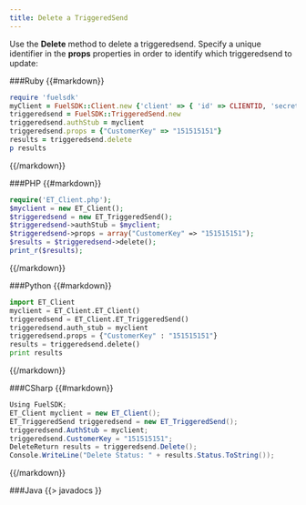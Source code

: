 ```yaml
---
title: Delete a TriggeredSend
---
```


Use the **Delete** method to delete a triggeredsend. Specify a unique identifier in the **props** properties in order to identify which triggeredsend to update:

###Ruby
{{#markdown}}
```ruby  
require 'fuelsdk'
myClient = FuelSDK::Client.new {'client' => { 'id' => CLIENTID, 'secret' => SECRET }}
triggeredsend = FuelSDK::TriggeredSend.new
triggeredsend.authStub = myclient
triggeredsend.props = {"CustomerKey" => "151515151"}
results = triggeredsend.delete
p results
```
{{/markdown}}

###PHP
{{#markdown}}
```php  
require('ET_Client.php');
$myclient = new ET_Client();
$triggeredsend = new ET_TriggeredSend();
$triggeredsend->authStub = $myclient;
$triggeredsend->props = array("CustomerKey" => "151515151");
$results = $triggeredsend->delete();
print_r($results);
```
{{/markdown}}

###Python
{{#markdown}}
```python  
import ET_Client
myclient = ET_Client.ET_Client()
triggeredsend = ET_Client.ET_TriggeredSend()
triggeredsend.auth_stub = myclient
triggeredsend.props = {"CustomerKey" : "151515151"}
results = triggeredsend.delete()
print results
```
{{/markdown}}

###CSharp
{{#markdown}}
```csharp  
Using FuelSDK;
ET_Client myclient = new ET_Client();
ET_TriggeredSend triggeredsend = new ET_TriggeredSend();
triggeredsend.AuthStub = myclient;
triggeredsend.CustomerKey = "151515151";
DeleteReturn results = triggeredsend.Delete();
Console.WriteLine("Delete Status: " + results.Status.ToString());
```
{{/markdown}}

###Java
{{> javadocs }}

